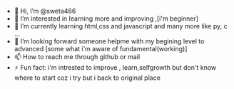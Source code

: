 - 👋 Hi, I’m @sweta466
- 👀 I’m interested in learning more and  improving ,[i'm beginner]
- 🌱 I’m currently learning html,css and javascript and many more like py, c ...
- 💞️ I’m looking forward someone helpme with my begining level to advanced [some what i'm aware of fundamental(working)]
- 📫 How to reach me through github or mail 
- ⚡ Fun fact: i'm intrested to improve , learn,selfgrowth but don't know where to start coz i try but i back to original place 

<!---
sweta466/sweta466 is a ✨ special ✨ repository because its `README.md` (this file) appears on your GitHub profile.
You can click the Preview link to take a look at your changes.
--->
